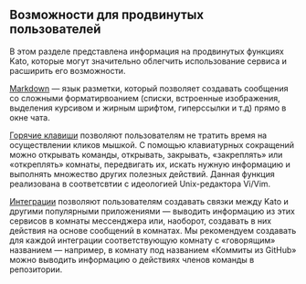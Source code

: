 ## Возможности для продвинутых пользователей

В этом разделе представлена информация на продвинутых функциях Kato, которые могут значительно облегчить использование сервиса и расширить его возможности.

[Markdown](/articles/ru/power-users/m-for-markdown) — язык разметки, который позволяет создавать сообщения со сложными форматирвоанием (списки, встроенные изображения, выделения курсивом и жирным шрифтом, гиперссылки и т.д) прямо в окне чата.

[Горячие клавиши](/articles/ru/power-users/keyboard-control) позволяют пользователям не тратить время на осуществлении кликов мышкой. С помощью клавиатурных сокращений можно открывать команды, открывать, закрывать, «закреплять» или «откреплять» комнаты, передвигать их, искать нужную информацию и выполнять множество других полезных действий. Данная функция реализована в соответсвтии с идеологией Unix-редактора Vi/Vim.

[Интеграции](/articles/ru/power-users/integrations) позволяют пользователям создавать связки между Kato и другими популярными приложениями — выводить информацию из этих сервисов в комнаты мессенджера или, наоборот, создавать в них действия на основе сообщений в комнатах. Мы рекомендуем создавать для каждой интеграции соответствующую комнату с «говорящим» названием — например, в комнату под названием «Коммиты из GitHub» можно выводить информацию о действиях членов команды в репозитории.
